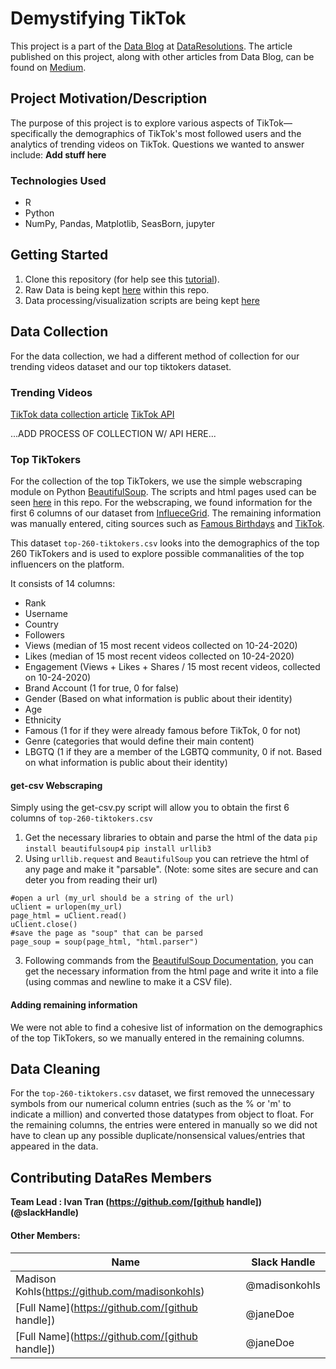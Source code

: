 # Demystifying TikTok
This project is a part of the [Data Blog](https://datares.github.io/#/datablog) at [DataResolutions](https://datares.github.io/#/).  The article published on this project, along with other articles from Data Blog, can be found on [Medium](https://medium.com/@ucladatares).

## Project Motivation/Description
The purpose of this project is to explore various aspects of TikTok—specifically the demographics of TikTok's most followed users and the analytics of trending videos on TikTok. Questions we wanted to answer include: **Add stuff here**

### Technologies Used
* R 
* Python
* NumPy, Pandas, Matplotlib, SeasBorn, jupyter

## Getting Started

1. Clone this repository (for help see this [tutorial](https://help.github.com/articles/cloning-a-repository/)).
2. Raw Data is being kept [here](https://github.com/ivantran96/TikTok_famous/tree/main/Datasets) within this repo.  
3. Data processing/visualization scripts are being kept [here](https://github.com/ivantran96/TikTok_famous/tree/main/Visualizations)

## Data Collection
For the data collection, we had a different method of collection for our trending videos dataset and our top tiktokers dataset.

### Trending Videos
[TikTok data collection article](https://towardsdatascience.com/how-to-collect-data-from-tiktok-tutorial-ab848b40d191)
[TikTok API](https://github.com/davidteather/TikTok-Api)

...ADD PROCESS OF COLLECTION W/ API HERE...

### Top TikTokers
For the collection of the top TikTokers, we use the simple webscraping module on Python [BeautifulSoup](https://www.crummy.com/software/BeautifulSoup/bs4/doc/). The scripts and html pages used can be seen [here](https://github.com/ivantran96/TikTok_famous/tree/main/Datasets/Top%20Tiktokers%20Data%20Collection) in this repo. For the webscraping, we found information for the first 6 columns of our dataset from [InflueceGrid](https://www.influencegrid.com/tiktok-influencers). The remaining information was manually entered, citing sources such as [Famous Birthdays](https://www.famousbirthdays.com/) and [TikTok](https://www.tiktok.com/en/).

This dataset `top-260-tiktokers.csv` looks into the demographics of the top 260 TikTokers and is used to explore possible commanalities of the top influencers on the platform.

It consists of 14 columns:
* Rank
* Username
* Country
* Followers
* Views (median of 15 most recent videos collected on 10-24-2020)
* Likes (median of 15 most recent videos collected on 10-24-2020)
* Engagement (Views + Likes + Shares / 15 most recent videos, collected on 10-24-2020)
* Brand Account (1 for true, 0 for false)
* Gender (Based on what information is public about their identity)
* Age
* Ethnicity
* Famous (1 for if they were already famous before TikTok, 0 for not)
* Genre (categories that would define their main content)
* LBGTQ (1 if they are a member of the LGBTQ community, 0 if not. Based on what information is public about their identity)

#### get-csv Webscraping
Simply using the get-csv.py script will allow you to obtain the first 6 columns of `top-260-tiktokers.csv`

1. Get the necessary libraries to obtain and parse the html of the data
`pip install beautifulsoup4`
`pip install urllib3`
2. Using `urllib.request` and `BeautifulSoup` you can retrieve the html of any page and make it "parsable". (Note: some sites are secure and can deter you from reading their url)
```
#open a url (my_url should be a string of the url)
uClient = urlopen(my_url)
page_html = uClient.read()
uClient.close()
#save the page as "soup" that can be parsed
page_soup = soup(page_html, "html.parser")
```
3. Following commands from the [BeautifulSoup Documentation](https://www.crummy.com/software/BeautifulSoup/bs4/doc/), you can get the necessary information from the html page and write it into a file (using commas and newline to make it a CSV file).

#### Adding remaining information
We were not able to find a cohesive list of information on the demographics of the top TikTokers, so we manually entered in the remaining columns.

## Data Cleaning
For the `top-260-tiktokers.csv` dataset, we first removed the unnecessary symbols from our numerical column entries (such as the % or 'm' to indicate a million) and converted those datatypes from object to float. For the remaining columns, the entries were entered in manually so we did not have to clean up any possible duplicate/nonsensical values/entries that appeared in the data.

## Contributing DataRes Members

**Team Lead : Ivan Tran (https://github.com/[github handle])(@slackHandle)**

#### Other Members:

|Name     |  Slack Handle   | 
|---------|-----------------|
|Madison Kohls(https://github.com/madisonkohls)  | @madisonkohls   |
|[Full Name](https://github.com/[github handle]) |     @janeDoe    |
|[Full Name](https://github.com/[github handle]) |     @janeDoe    |

